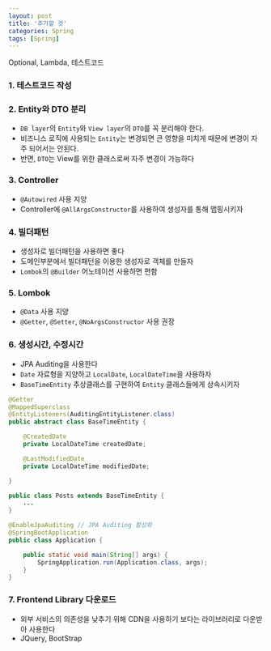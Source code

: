 ```yaml
---
layout: post
title: '추가할 것'
categories: Spring
tags: [Spring]
---
```

Optional, Lambda, 테스트코드

### 1. 테스트코드 작성

### 2. Entity와 DTO 분리
- `DB layer`의 `Entity`와 `View layer`의 `DTO`를 꼭 분리해야 한다.
- 비즈니스 로직에 사용되는 `Entity`는 변경되면 큰 영향을 미치게 때문에 변경이 자주 되어서는 안된다.
- 반면, `DTO`는 View를 위한 클래스로써 자주 변경이 가능하다


### 3. Controller
- `@Autowired` 사용 지양
- Controller에 `@AllArgsConstructor`를 사용하여 생성자를 통해 맵핑시키자

### 4. 빌더패턴
- 생성자로 빌더패턴을 사용하면 좋다
- 도메인부분에서 빌더패턴을 이용한 생성자로 객체를 만들자
- `Lombok`의 `@Builder` 어노테이션 사용하면 편함

### 5. Lombok
- `@Data` 사용 지양
- `@Getter`, `@Setter`, `@NoArgsConstructor` 사용 권장

### 6. 생성시간, 수정시간
- JPA Auditing을 사용한다
- `Date` 자료형을 지양하고 `LocalDate`, `LocalDateTime`을 사용하자
- `BaseTimeEntity` 추상클래스를 구현하여 `Entity` 클래스들에게 상속시키자

```java
@Getter
@MappedSuperclass
@EntityListeners(AuditingEntityListener.class)
public abstract class BaseTimeEntity {

    @CreatedDate
    private LocalDateTime createdDate;

    @LastModifiedDate
    private LocalDateTime modifiedDate;

}

public class Posts extends BaseTimeEntity {
    ...
}

@EnableJpaAuditing // JPA Auditing 활성화
@SpringBootApplication
public class Application {

    public static void main(String[] args) {
        SpringApplication.run(Application.class, args);
    }
}
```

### 7. Frontend Library 다운로드
- 외부 서비스의 의존성을 낮추기 위해 CDN을 사용하기 보다는 라이브러리로 다운받아 사용한다
- JQuery, BootStrap